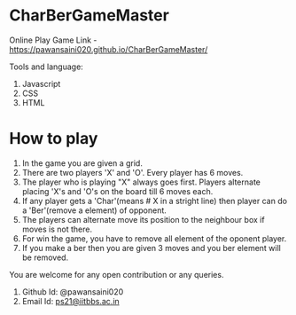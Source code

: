 # CharBerGameMaster
Online Play Game Link - https://pawansaini020.github.io/CharBerGameMaster/

Tools and language:
1. Javascript
2. CSS
3. HTML

# How to play
1. In the game you are given a grid.
2. There are two players 'X' and 'O'. Every player has 6 moves.
3. The player who is playing "X" always goes first. Players alternate placing 'X's and 'O's on the board till 6 moves each.
4. If any player gets a 'Char'(means # X in a stright line) then player can do a 'Ber'(remove a element) of opponent.
5. The players can alternate move its position to the neighbour box if moves is not there.
6. For win the game, you have to remove all element of the oponent player.
7. If you make a ber then you are given 3 moves and you ber element will be removed.

You are welcome for any open contribution or any queries.
1. Github Id: @pawansaini020
2. Email Id: ps21@iitbbs.ac.in
